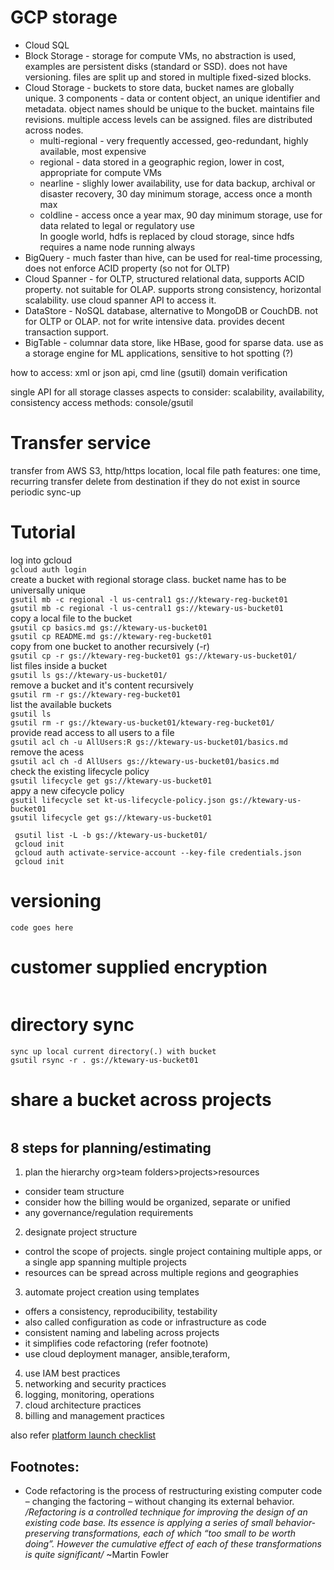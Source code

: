 # GCP storage
- Cloud SQL
- Block Storage - storage for compute VMs, no abstraction is used, examples are persistent disks (standard or SSD). does not have versioning. files are split up and stored in multiple fixed-sized blocks.
- Cloud Storage - buckets to store data, bucket names are globally unique. 3 components - data or content object, an unique identifier and metadata. object names should be unique to the bucket. maintains file revisions. multiple access levels can be assigned. files are distributed across nodes.
  - multi-regional - very frequently accessed, geo-redundant, highly available, most expensive  
  - regional - data stored in a geographic region, lower in cost, appropriate for compute VMs  
  - nearline - slighly lower availability, use for data backup, archival or disaster recovery, 30 day minimum storage, access once a month max  
  - coldline - access once a year max, 90 day minimum storage, use for data related to legal or regulatory use  
 In google world, hdfs is replaced by cloud storage, since hdfs requires a name node running always  
 - BigQuery - much faster than hive, can be used for real-time processing, does not enforce ACID property (so not for OLTP)  
 - Cloud Spanner - for OLTP, structured relational data, supports ACID property. not suitable for OLAP. supports strong consistency, horizontal scalability. use cloud spanner API to access it.
 - DataStore - NoSQL database, alternative to MongoDB or CouchDB. not for OLTP or OLAP. not for write intensive data. provides decent transaction support.  
- BigTable - columnar data store, like HBase, good for sparse data. use as a storage engine for ML applications, 
 sensitive to hot spotting (?)  
 
 how to access: xml or json api, cmd line (gsutil)
 domain verification
 
 single API for all storage classes
 aspects to consider: scalability, availability, consistency
 access methods: console/gsutil

# Transfer service
transfer from AWS S3, http/https location, local file path
features:
one time, recurring transfer
delete from destination if they do not exist in source 
periodic sync-up

# Tutorial
log into gcloud  
`gcloud auth login`  
create a bucket with regional storage class. bucket name has to be universally unique  
`gsutil mb -c regional -l us-central1 gs://ktewary-reg-bucket01`  
`gsutil mb -c regional -l us-central1 gs://ktewary-us-bucket01`  
copy a local file to the bucket  
`gsutil cp basics.md gs://ktewary-us-bucket01`  
`gsutil cp README.md gs://ktewary-reg-bucket01`  
copy from one bucket to another recursively (-r)  
`gsutil cp -r gs://ktewary-reg-bucket01 gs://ktewary-us-bucket01/`  
list files inside a bucket  
`gsutil ls gs://ktewary-us-bucket01/`  
remove a bucket and it's content recursively  
`gsutil rm -r gs://ktewary-reg-bucket01`  
list the available buckets  
`gsutil ls`  
`gsutil rm -r gs://ktewary-us-bucket01/ktewary-reg-bucket01/`  
provide read access to all users to a file  
`gsutil acl ch -u AllUsers:R gs://ktewary-us-bucket01/basics.md`  
remove the acess  
`gsutil acl ch -d AllUsers gs://ktewary-us-bucket01/basics.md`  
check the existing lifecycle policy  
`gsutil lifecycle get gs://ktewary-us-bucket01`  
appy a new cifecycle policy  
`gsutil lifecycle set kt-us-lifecycle-policy.json gs://ktewary-us-bucket01`  
`gsutil lifecycle get gs://ktewary-us-bucket01`  
```
 gsutil list -L -b gs://ktewary-us-bucket01/
 gcloud init
 gcloud auth activate-service-account --key-file credentials.json
 gcloud init
```

# versioning

```
code goes here
```

# customer supplied encryption
```
```

# directory sync
```
sync up local current directory(.) with bucket
gsutil rsync -r . gs://ktewary-us-bucket01
```

# share a bucket across projects
```
```
## 8 steps for planning/estimating
1. plan the hierarchy
org>team folders>projects>resources
  - consider team structure
  - consider how the billing would be organized, separate or unified
  - any governance/regulation requirements

2. designate project structure
  - control the scope of projects. single project containing multiple apps, or a single app spanning multiple projects
  - resources can be spread across multiple regions and geographies
  
3. automate project creation using templates
  - offers a consistency, reproducibility, testability
  - also called configuration as code or infrastructure as code
  - consistent naming and labeling across projects
  - it simplifies code refactoring (refer footnote)
  - use cloud deployment manager, ansible,teraform,
4. use IAM best practices
5. networking and security practices
6. logging, monitoring, operations
7. cloud architecture practices
8. billing and management practices

also refer [platform launch checklist](https://cloud.google.com/docs/platform-launch-checklist)

## Footnotes:
- Code refactoring is the process of restructuring existing computer code – changing the factoring – without changing its external behavior. */Refactoring is a controlled technique for improving the design of an existing code base. Its essence is applying a series of small behavior-preserving transformations, each of which “too small to be worth doing”. However the cumulative effect of each of these transformations is quite significant/* ~Martin Fowler
